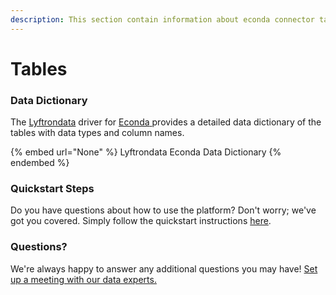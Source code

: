 ```yaml
---
description: This section contain information about econda connector tables information
---
```


# Tables

### Data Dictionary

The [Lyftrondata](https://www.lyftrondata.com/) driver for [Econda](None/)[ ](https://www.lyftrondata.com/integration/econda/)provides a detailed data dictionary of the tables with data types and column names.

{% embed url="None" %}
Lyftrondata Econda Data Dictionary
{% endembed %}

### Quickstart Steps

Do you have questions about how to use the platform? Don't worry; we've got you covered. Simply follow the quickstart instructions [here](../README.md).

### Questions? <a href="#questions" id="questions"></a>

We're always happy to answer any additional questions you may have! [Set up a meeting with our data experts.](https://www.lyftrondata.com/book-a-meeting/)

